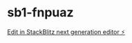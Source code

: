 # sb1-fnpuaz

[Edit in StackBlitz next generation editor ⚡️](https://stackblitz.com/~/github.com/timrecursify/sb1-fnpuaz)
